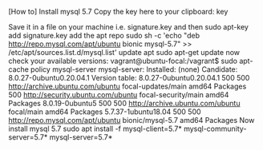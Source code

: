 [How to] Install mysql 5.7
Copy the key here to your clipboard:
key

Save it in a file on your machine i.e. signature.key and then
sudo apt-key add signature.key
add the apt repo
sudo sh -c 'echo "deb http://repo.mysql.com/apt/ubuntu bionic mysql-5.7" >> /etc/apt/sources.list.d/mysql.list'
update apt
sudo apt-get update
now check your available versions:
vagrant@ubuntu-focal:/vagrant$ sudo apt-cache policy mysql-server
mysql-server:
  Installed: (none)
  Candidate: 8.0.27-0ubuntu0.20.04.1
  Version table:
     8.0.27-0ubuntu0.20.04.1 500
        500 http://archive.ubuntu.com/ubuntu focal-updates/main amd64 Packages
        500 http://security.ubuntu.com/ubuntu focal-security/main amd64 Packages
     8.0.19-0ubuntu5 500
        500 http://archive.ubuntu.com/ubuntu focal/main amd64 Packages
     5.7.37-1ubuntu18.04 500
        500 http://repo.mysql.com/apt/ubuntu bionic/mysql-5.7 amd64 Packages
Now install mysql 5.7
sudo apt install -f mysql-client=5.7* mysql-community-server=5.7* mysql-server=5.7*
